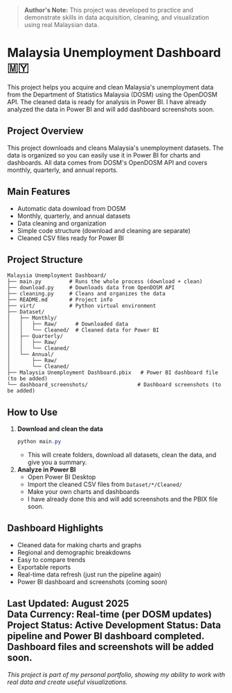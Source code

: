 > **Author's Note:** This project was developed to practice and demonstrate skills in data acquisition, cleaning, and visualization using real Malaysian data.


# Malaysia Unemployment Dashboard 🇲🇾

This project helps you acquire and clean Malaysia's unemployment data from the Department of Statistics Malaysia (DOSM) using the OpenDOSM API. The cleaned data is ready for analysis in Power BI. I have already analyzed the data in Power BI and will add dashboard screenshots soon.


## Project Overview

This project downloads and cleans Malaysia's unemployment datasets. The data is organized so you can easily use it in Power BI for charts and dashboards. All data comes from DOSM's OpenDOSM API and covers monthly, quarterly, and annual reports.


## Main Features

- Automatic data download from DOSM
- Monthly, quarterly, and annual datasets
- Data cleaning and organization
- Simple code structure (download and cleaning are separate)
- Cleaned CSV files ready for Power BI


## Project Structure

```
Malaysia Unemployment Dashboard/
├── main.py         # Runs the whole process (download + clean)
├── download.py     # Downloads data from OpenDOSM API
├── cleaning.py     # Cleans and organizes the data
├── README.md       # Project info
├── virt/           # Python virtual environment
├── Dataset/
│   ├── Monthly/
│   │   ├── Raw/      # Downloaded data
│   │   └── Cleaned/  # Cleaned data for Power BI
│   ├── Quarterly/
│   │   ├── Raw/
│   │   └── Cleaned/
│   └── Annual/
│       ├── Raw/
│       └── Cleaned/
├── Malaysia Unemployment Dashboard.pbix   # Power BI dashboard file (to be added)
└── dashboard_screenshots/                # Dashboard screenshots (to be added)
```


## How to Use
1. **Download and clean the data**
   ```powershell
   python main.py
   ```
   - This will create folders, download all datasets, clean the data, and give you a summary.
2. **Analyze in Power BI**
   - Open Power BI Desktop
   - Import the cleaned CSV files from `Dataset/*/Cleaned/`
   - Make your own charts and dashboards
   - I have already done this and will add screenshots and the PBIX file soon.


## Dashboard Highlights

- Cleaned data for making charts and graphs
- Regional and demographic breakdowns
- Easy to compare trends
- Exportable reports
- Real-time data refresh (just run the pipeline again)
- Power BI dashboard and screenshots (coming soon)


**Last Updated**: August 2025  
**Data Currency**: Real-time (per DOSM updates)  
**Project Status**: Active Development
**Status**: Data pipeline and Power BI dashboard completed. Dashboard files and screenshots will be added soon.
---


*This project is part of my personal portfolio, showing my ability to work with real data and create useful visualizations.*
